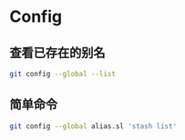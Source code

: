 # Config

## 查看已存在的别名

```bash
git config --global --list
```

## 简单命令

```bash
git config --global alias.sl 'stash list'
```


